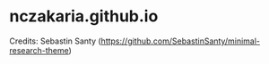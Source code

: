 # nczakaria.github.io
Credits: Sebastin Santy (https://github.com/SebastinSanty/minimal-research-theme) 
